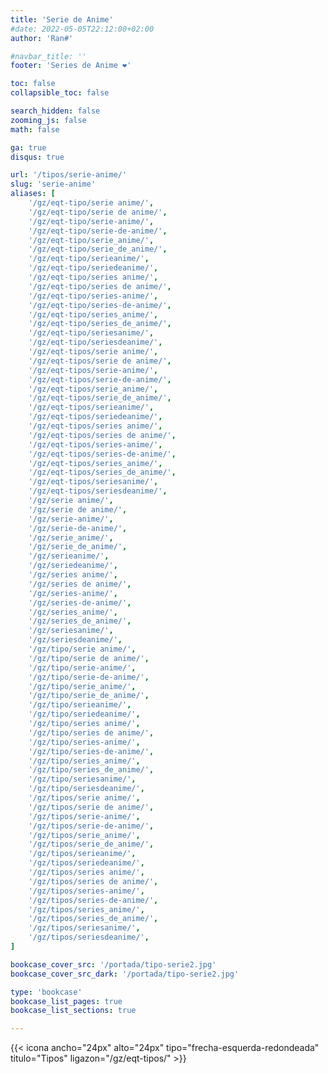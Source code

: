 ```yaml
---
title: 'Serie de Anime'
#date: 2022-05-05T22:12:00+02:00
author: 'Ran#'

#navbar_title: ''
footer: 'Series de Anime ❤️'

toc: false
collapsible_toc: false

search_hidden: false
zooming_js: false
math: false

ga: true
disqus: true

url: '/tipos/serie-anime/'
slug: 'serie-anime'
aliases: [
    '/gz/eqt-tipo/serie anime/',
    '/gz/eqt-tipo/serie de anime/',
    '/gz/eqt-tipo/serie-anime/',
    '/gz/eqt-tipo/serie-de-anime/',
    '/gz/eqt-tipo/serie_anime/',
    '/gz/eqt-tipo/serie_de_anime/',
    '/gz/eqt-tipo/serieanime/',
    '/gz/eqt-tipo/seriedeanime/',
    '/gz/eqt-tipo/series anime/',
    '/gz/eqt-tipo/series de anime/',
    '/gz/eqt-tipo/series-anime/',
    '/gz/eqt-tipo/series-de-anime/',
    '/gz/eqt-tipo/series_anime/',
    '/gz/eqt-tipo/series_de_anime/',
    '/gz/eqt-tipo/seriesanime/',
    '/gz/eqt-tipo/seriesdeanime/',
    '/gz/eqt-tipos/serie anime/',
    '/gz/eqt-tipos/serie de anime/',
    '/gz/eqt-tipos/serie-anime/',
    '/gz/eqt-tipos/serie-de-anime/',
    '/gz/eqt-tipos/serie_anime/',
    '/gz/eqt-tipos/serie_de_anime/',
    '/gz/eqt-tipos/serieanime/',
    '/gz/eqt-tipos/seriedeanime/',
    '/gz/eqt-tipos/series anime/',
    '/gz/eqt-tipos/series de anime/',
    '/gz/eqt-tipos/series-anime/',
    '/gz/eqt-tipos/series-de-anime/',
    '/gz/eqt-tipos/series_anime/',
    '/gz/eqt-tipos/series_de_anime/',
    '/gz/eqt-tipos/seriesanime/',
    '/gz/eqt-tipos/seriesdeanime/',
    '/gz/serie anime/',
    '/gz/serie de anime/',
    '/gz/serie-anime/',
    '/gz/serie-de-anime/',
    '/gz/serie_anime/',
    '/gz/serie_de_anime/',
    '/gz/serieanime/',
    '/gz/seriedeanime/',
    '/gz/series anime/',
    '/gz/series de anime/',
    '/gz/series-anime/',
    '/gz/series-de-anime/',
    '/gz/series_anime/',
    '/gz/series_de_anime/',
    '/gz/seriesanime/',
    '/gz/seriesdeanime/',
    '/gz/tipo/serie anime/',
    '/gz/tipo/serie de anime/',
    '/gz/tipo/serie-anime/',
    '/gz/tipo/serie-de-anime/',
    '/gz/tipo/serie_anime/',
    '/gz/tipo/serie_de_anime/',
    '/gz/tipo/serieanime/',
    '/gz/tipo/seriedeanime/',
    '/gz/tipo/series anime/',
    '/gz/tipo/series de anime/',
    '/gz/tipo/series-anime/',
    '/gz/tipo/series-de-anime/',
    '/gz/tipo/series_anime/',
    '/gz/tipo/series_de_anime/',
    '/gz/tipo/seriesanime/',
    '/gz/tipo/seriesdeanime/',
    '/gz/tipos/serie anime/',
    '/gz/tipos/serie de anime/',
    '/gz/tipos/serie-anime/',
    '/gz/tipos/serie-de-anime/',
    '/gz/tipos/serie_anime/',
    '/gz/tipos/serie_de_anime/',
    '/gz/tipos/serieanime/',
    '/gz/tipos/seriedeanime/',
    '/gz/tipos/series anime/',
    '/gz/tipos/series de anime/',
    '/gz/tipos/series-anime/',
    '/gz/tipos/series-de-anime/',
    '/gz/tipos/series_anime/',
    '/gz/tipos/series_de_anime/',
    '/gz/tipos/seriesanime/',
    '/gz/tipos/seriesdeanime/',
]

bookcase_cover_src: '/portada/tipo-serie2.jpg'
bookcase_cover_src_dark: '/portada/tipo-serie2.jpg'

type: 'bookcase'
bookcase_list_pages: true
bookcase_list_sections: true

---
```


{{< icona ancho="24px" alto="24px" tipo="frecha-esquerda-redondeada" titulo="Tipos" ligazon="/gz/eqt-tipos/" >}}
